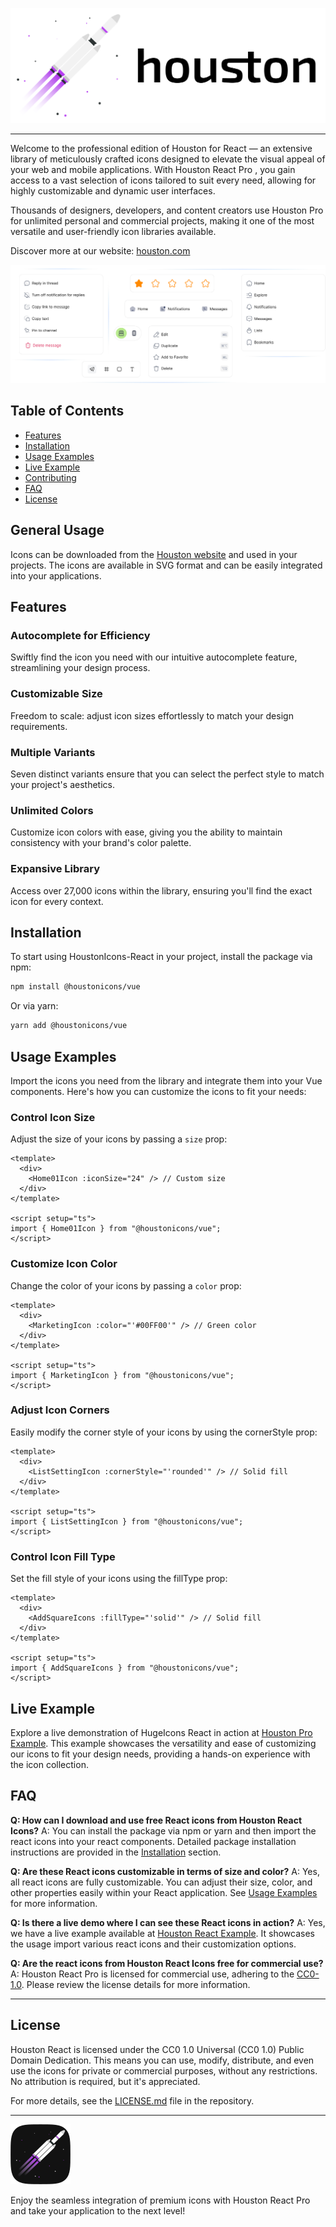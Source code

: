 ![image](./public/logoHorizontalNPM.svg)

---

Welcome to the professional edition of Houston for React — an extensive library of meticulously crafted icons designed to elevate the visual appeal of your web and mobile applications. With Houston React Pro , you gain access to a vast selection of icons tailored to suit every need, allowing for highly customizable and dynamic user interfaces.

Thousands of designers, developers, and content creators use Houston Pro for unlimited personal and commercial projects, making it one of the most versatile and user-friendly icon libraries available.

Discover more at our website: [houston.com](https://houston-icons.vercel.app/)

![image](./public/tools.svg)

## Table of Contents

- [Features](#features)
- [Installation](#installation)
- [Usage Examples](#usage-examples)
- [Live Example](#live-example)
- [Contributing](#contributing)
- [FAQ](#faq)
- [License](#license)

## General Usage

Icons can be downloaded from the [Houston website](https://houston-icons.vercel.app) and used in your projects. The icons are available in SVG format and can be easily integrated into your applications.

## Features

### Autocomplete for Efficiency

Swiftly find the icon you need with our intuitive autocomplete feature, streamlining your design process.

### Customizable Size

Freedom to scale: adjust icon sizes effortlessly to match your design requirements.

### Multiple Variants

Seven distinct variants ensure that you can select the perfect style to match your project's aesthetics.

### Unlimited Colors

Customize icon colors with ease, giving you the ability to maintain consistency with your brand's color palette.

### Expansive Library

Access over 27,000 icons within the library, ensuring you'll find the exact icon for every context.

## Installation

To start using HoustonIcons-React in your project, install the package via npm:

```bash
npm install @houstonicons/vue
```

Or via yarn:

```bash
yarn add @houstonicons/vue
```

## Usage Examples

Import the icons you need from the library and integrate them into your Vue components. Here's how you can customize the icons to fit your needs:

### Control Icon Size

Adjust the size of your icons by passing a `size` prop:

```vue
<template>
  <div>
    <Home01Icon :iconSize="24" /> // Custom size
  </div>
</template>

<script setup="ts">
import { Home01Icon } from "@houstonicons/vue";
</script>
```

### Customize Icon Color

Change the color of your icons by passing a `color` prop:

```vue
<template>
  <div>
    <MarketingIcon :color="'#00FF00'" /> // Green color
  </div>
</template>

<script setup="ts">
import { MarketingIcon } from "@houstonicons/vue";
</script>
```

### Adjust Icon Corners

Easily modify the corner style of your icons by using the cornerStyle prop:

```vue
<template>
  <div>
    <ListSettingIcon :cornerStyle="'rounded'" /> // Solid fill
  </div>
</template>

<script setup="ts">
import { ListSettingIcon } from "@houstonicons/vue";
</script>
```

### Control Icon Fill Type

Set the fill style of your icons using the fillType prop:

```vue
<template>
  <div>
    <AddSquareIcons :fillType="'solid'" /> // Solid fill
  </div>
</template>

<script setup="ts">
import { AddSquareIcons } from "@houstonicons/vue";
</script>
```

## Live Example

Explore a live demonstration of HugeIcons React in action at [Houston Pro Example](https://houston-icons.vercel.app/use-cases). This example showcases the versatility and ease of customizing our icons to fit your design needs, providing a hands-on experience with the icon collection.

## FAQ

**Q: How can I download and use free React icons from Houston React Icons?**
A: You can install the package via npm or yarn and then import the react icons into your react components. Detailed package installation instructions are provided in the [Installation](#installation) section.

**Q: Are these React icons customizable in terms of size and color?**
A: Yes, all react icons are fully customizable. You can adjust their size, color, and other properties easily within your React application. See [Usage Examples](#usage-examples) for more information.

**Q: Is there a live demo where I can see these React icons in action?**
A: Yes, we have a live example available at [Houston React Example](#live-example). It showcases the usage import various react icons and their customization options.

**Q: Are the react icons from Houston React Icons free for commercial use?**
A: Houston React Pro is licensed for commercial use, adhering to the [CC0-1.0](#license). Please review the license details for more information.

---

## License

Houston React is licensed under the CC0 1.0 Universal (CC0 1.0) Public Domain Dedication. This means you can use, modify, distribute, and even use the icons for private or commercial purposes, without any restrictions. No attribution is required, but it's appreciated.

For more details, see the [LICENSE.md](./LICENSE.md) file in the repository.

---

![image](./public/logoIcon.svg)

Enjoy the seamless integration of premium icons with Houston React Pro and take your application to the next level!

